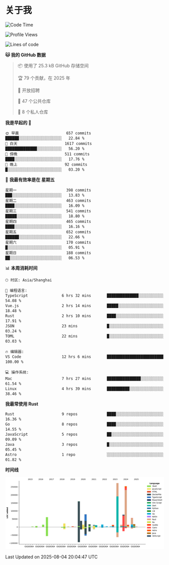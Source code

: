 # 关于我

<!--START_SECTION:waka-->
![Code Time](http://img.shields.io/badge/Code%20Time-4%2C008%20hrs%2015%20mins-blue)

![Profile Views](http://img.shields.io/badge/%E4%B8%AA%E4%BA%BA%E8%B5%84%E6%96%99%E8%A7%82%E7%9C%8B%E6%AC%A1%E6%95%B0-0-blue)

![Lines of code](https://img.shields.io/badge/%E4%BB%8E%E3%80%8CHello%20World%E3%80%8D%E8%B5%B7%E6%88%91%E5%B7%B2%E7%BB%8F%E5%86%99%E4%BA%86-1.2%20million%20%E8%A1%8C%E4%BB%A3%E7%A0%81-blue)

**🐱 我的 GitHub 数据** 

> 📦  使用了 25.3 kB GitHub 存储空间 
 > 
> 🏆 79 个贡献，在 2025 年
 > 
> 💼 开放招聘
 > 
> 📜 47 个公共仓库 
 > 
> 🔑 8 个私人仓库 
 > 
**我是早起的 🐤** 

```text
🌞 早晨                     657 commits         ██████░░░░░░░░░░░░░░░░░░░   22.84 % 
🌆 白天                     1617 commits        ██████████████░░░░░░░░░░░   56.20 % 
🌃 傍晚                     511 commits         ████░░░░░░░░░░░░░░░░░░░░░   17.76 % 
🌙 晚上                     92 commits          █░░░░░░░░░░░░░░░░░░░░░░░░   03.20 % 
```
📅 **我最有效率是在 星期五** 

```text
星期一                      398 commits         ███░░░░░░░░░░░░░░░░░░░░░░   13.83 % 
星期二                      463 commits         ████░░░░░░░░░░░░░░░░░░░░░   16.09 % 
星期三                      541 commits         █████░░░░░░░░░░░░░░░░░░░░   18.80 % 
星期四                      465 commits         ████░░░░░░░░░░░░░░░░░░░░░   16.16 % 
星期五                      652 commits         ██████░░░░░░░░░░░░░░░░░░░   22.66 % 
星期六                      170 commits         █░░░░░░░░░░░░░░░░░░░░░░░░   05.91 % 
星期日                      188 commits         ██░░░░░░░░░░░░░░░░░░░░░░░   06.53 % 
```


📊 **本周消耗时间** 

```text
🕑︎ 时区: Asia/Shanghai

💬 编程语言: 
TypeScript               6 hrs 32 mins       ██████████████░░░░░░░░░░░   54.08 % 
Vue.js                   2 hrs 14 mins       █████░░░░░░░░░░░░░░░░░░░░   18.48 % 
Rust                     2 hrs 10 mins       ████░░░░░░░░░░░░░░░░░░░░░   17.91 % 
JSON                     23 mins             █░░░░░░░░░░░░░░░░░░░░░░░░   03.24 % 
TOML                     22 mins             █░░░░░░░░░░░░░░░░░░░░░░░░   03.03 % 

🔥 编辑器: 
VS Code                  12 hrs 6 mins       █████████████████████████   100.00 % 

💻 操作系统: 
Mac                      7 hrs 27 mins       ███████████████░░░░░░░░░░   61.54 % 
Linux                    4 hrs 39 mins       ██████████░░░░░░░░░░░░░░░   38.46 % 
```

**我最常使用 Rust** 

```text
Rust                     9 repos             ████░░░░░░░░░░░░░░░░░░░░░   16.36 % 
Go                       8 repos             ████░░░░░░░░░░░░░░░░░░░░░   14.55 % 
JavaScript               5 repos             ██░░░░░░░░░░░░░░░░░░░░░░░   09.09 % 
Java                     3 repos             █░░░░░░░░░░░░░░░░░░░░░░░░   05.45 % 
Astro                    1 repo              ░░░░░░░░░░░░░░░░░░░░░░░░░   01.82 % 
```



**时间线**

![Lines of Code chart](https://raw.githubusercontent.com/catusax/catusax/master/assets/bar_graph.png)


 Last Updated on 2025-08-04 20:04:47 UTC
<!--END_SECTION:waka-->
